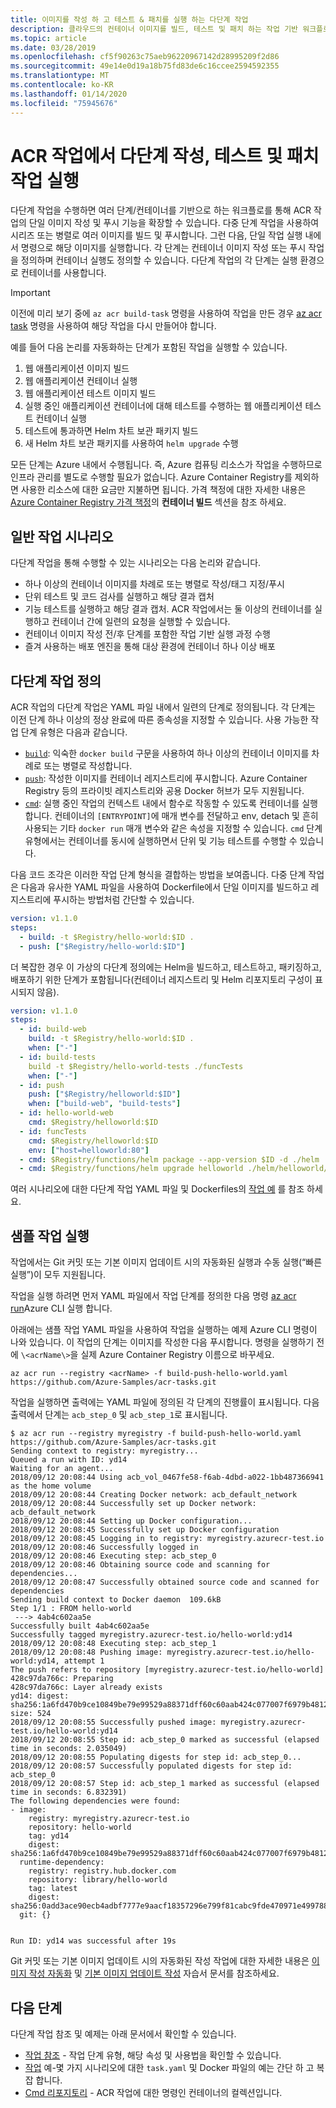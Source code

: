 ```yaml
---
title: 이미지를 작성 하 고 테스트 & 패치를 실행 하는 다단계 작업
description: 클라우드의 컨테이너 이미지를 빌드, 테스트 및 패치 하는 작업 기반 워크플로를 제공 하는 Azure Container Registry의 ACR 작업 기능인 다단계 작업을 소개 합니다.
ms.topic: article
ms.date: 03/28/2019
ms.openlocfilehash: cf5f90263c75aeb96220967142d28995209f2d86
ms.sourcegitcommit: 49e14e0d19a18b75fd83de6c16ccee2594592355
ms.translationtype: MT
ms.contentlocale: ko-KR
ms.lasthandoff: 01/14/2020
ms.locfileid: "75945676"
---
```

# <a name="run-multi-step-build-test-and-patch-tasks-in-acr-tasks"></a>ACR 작업에서 다단계 작성, 테스트 및 패치 작업 실행

다단계 작업을 수행하면 여러 단계/컨테이너를 기반으로 하는 워크플로를 통해 ACR 작업의 단일 이미지 작성 및 푸시 기능을 확장할 수 있습니다. 다중 단계 작업을 사용하여 시리즈 또는 병렬로 여러 이미지를 빌드 및 푸시합니다. 그런 다음, 단일 작업 실행 내에서 명령으로 해당 이미지를 실행합니다. 각 단계는 컨테이너 이미지 작성 또는 푸시 작업을 정의하며 컨테이너 실행도 정의할 수 있습니다. 다단계 작업의 각 단계는 실행 환경으로 컨테이너를 사용합니다.

> [!IMPORTANT]
> 이전에 미리 보기 중에 `az acr build-task` 명령을 사용하여 작업을 만든 경우 [az acr task][az-acr-task] 명령을 사용하여 해당 작업을 다시 만들어야 합니다.

예를 들어 다음 논리를 자동화하는 단계가 포함된 작업을 실행할 수 있습니다.

1. 웹 애플리케이션 이미지 빌드
1. 웹 애플리케이션 컨테이너 실행
1. 웹 애플리케이션 테스트 이미지 빌드
1. 실행 중인 애플리케이션 컨테이너에 대해 테스트를 수행하는 웹 애플리케이션 테스트 컨테이너 실행
1. 테스트에 통과하면 Helm 차트 보관 패키지 빌드
1. 새 Helm 차트 보관 패키지를 사용하여 `helm upgrade` 수행

모든 단계는 Azure 내에서 수행됩니다. 즉, Azure 컴퓨팅 리소스가 작업을 수행하므로 인프라 관리를 별도로 수행할 필요가 없습니다. Azure Container Registry를 제외하면 사용한 리소스에 대한 요금만 지불하면 됩니다. 가격 책정에 대한 자세한 내용은 [Azure Container Registry 가격 책정][pricing]의 **컨테이너 빌드** 섹션을 참조 하세요.


## <a name="common-task-scenarios"></a>일반 작업 시나리오

다단계 작업을 통해 수행할 수 있는 시나리오는 다음 논리와 같습니다.

* 하나 이상의 컨테이너 이미지를 차례로 또는 병렬로 작성/태그 지정/푸시
* 단위 테스트 및 코드 검사를 실행하고 해당 결과 캡처
* 기능 테스트를 실행하고 해당 결과 캡처. ACR 작업에서는 둘 이상의 컨테이너를 실행하고 컨테이너 간에 일련의 요청을 실행할 수 있습니다.
* 컨테이너 이미지 작성 전/후 단계를 포함한 작업 기반 실행 과정 수행
* 즐겨 사용하는 배포 엔진을 통해 대상 환경에 컨테이너 하나 이상 배포

## <a name="multi-step-task-definition"></a>다단계 작업 정의

ACR 작업의 다단계 작업은 YAML 파일 내에서 일련의 단계로 정의됩니다. 각 단계는 이전 단계 하나 이상의 정상 완료에 따른 종속성을 지정할 수 있습니다. 사용 가능한 작업 단계 유형은 다음과 같습니다.

* [`build`](container-registry-tasks-reference-yaml.md#build): 익숙한 `docker build` 구문을 사용하여 하나 이상의 컨테이너 이미지를 차례로 또는 병렬로 작성합니다.
* [`push`](container-registry-tasks-reference-yaml.md#push): 작성한 이미지를 컨테이너 레지스트리에 푸시합니다. Azure Container Registry 등의 프라이빗 레지스트리와 공용 Docker 허브가 모두 지원됩니다.
* [`cmd`](container-registry-tasks-reference-yaml.md#cmd): 실행 중인 작업의 컨텍스트 내에서 함수로 작동할 수 있도록 컨테이너를 실행합니다. 컨테이너의 `[ENTRYPOINT]`에 매개 변수를 전달하고 env, detach 및 흔히 사용되는 기타 `docker run` 매개 변수와 같은 속성을 지정할 수 있습니다. `cmd` 단계 유형에서는 컨테이너를 동시에 실행하면서 단위 및 기능 테스트를 수행할 수 있습니다.

다음 코드 조각은 이러한 작업 단계 형식을 결합하는 방법을 보여줍니다. 다중 단계 작업은 다음과 유사한 YAML 파일을 사용하여 Dockerfile에서 단일 이미지를 빌드하고 레지스트리에 푸시하는 방법처럼 간단할 수 있습니다.

```yml
version: v1.1.0
steps:
  - build: -t $Registry/hello-world:$ID .
  - push: ["$Registry/hello-world:$ID"]
```

더 복잡한 경우 이 가상의 다단계 정의에는 Helm을 빌드하고, 테스트하고, 패키징하고, 배포하기 위한 단계가 포함됩니다(컨테이너 레지스트리 및 Helm 리포지토리 구성이 표시되지 않음).

```yml
version: v1.1.0
steps:
  - id: build-web
    build: -t $Registry/hello-world:$ID .
    when: ["-"]
  - id: build-tests
    build -t $Registry/hello-world-tests ./funcTests
    when: ["-"]
  - id: push
    push: ["$Registry/helloworld:$ID"]
    when: ["build-web", "build-tests"]
  - id: hello-world-web
    cmd: $Registry/helloworld:$ID
  - id: funcTests
    cmd: $Registry/helloworld:$ID
    env: ["host=helloworld:80"]
  - cmd: $Registry/functions/helm package --app-version $ID -d ./helm ./helm/helloworld/
  - cmd: $Registry/functions/helm upgrade helloworld ./helm/helloworld/ --reuse-values --set helloworld.image=$Registry/helloworld:$ID
```

여러 시나리오에 대한 다단계 작업 YAML 파일 및 Dockerfiles의 [작업 예](container-registry-tasks-samples.md) 를 참조 하세요.

## <a name="run-a-sample-task"></a>샘플 작업 실행

작업에서는 Git 커밋 또는 기본 이미지 업데이트 시의 자동화된 실행과 수동 실행(“빠른 실행”)이 모두 지원됩니다.

작업을 실행 하려면 먼저 YAML 파일에서 작업 단계를 정의한 다음 명령 [az acr run][az-acr-run]Azure CLI 실행 합니다.

아래에는 샘플 작업 YAML 파일을 사용하여 작업을 실행하는 예제 Azure CLI 명령이 나와 있습니다. 이 작업의 단계는 이미지를 작성한 다음 푸시합니다. 명령을 실행하기 전에 `\<acrName\>`을 실제 Azure Container Registry 이름으로 바꾸세요.

```azurecli
az acr run --registry <acrName> -f build-push-hello-world.yaml https://github.com/Azure-Samples/acr-tasks.git
```

작업을 실행하면 출력에는 YAML 파일에 정의된 각 단계의 진행률이 표시됩니다. 다음 출력에서 단계는 `acb_step_0` 및 `acb_step_1`로 표시됩니다.

```console
$ az acr run --registry myregistry -f build-push-hello-world.yaml https://github.com/Azure-Samples/acr-tasks.git
Sending context to registry: myregistry...
Queued a run with ID: yd14
Waiting for an agent...
2018/09/12 20:08:44 Using acb_vol_0467fe58-f6ab-4dbd-a022-1bb487366941 as the home volume
2018/09/12 20:08:44 Creating Docker network: acb_default_network
2018/09/12 20:08:44 Successfully set up Docker network: acb_default_network
2018/09/12 20:08:44 Setting up Docker configuration...
2018/09/12 20:08:45 Successfully set up Docker configuration
2018/09/12 20:08:45 Logging in to registry: myregistry.azurecr-test.io
2018/09/12 20:08:46 Successfully logged in
2018/09/12 20:08:46 Executing step: acb_step_0
2018/09/12 20:08:46 Obtaining source code and scanning for dependencies...
2018/09/12 20:08:47 Successfully obtained source code and scanned for dependencies
Sending build context to Docker daemon  109.6kB
Step 1/1 : FROM hello-world
 ---> 4ab4c602aa5e
Successfully built 4ab4c602aa5e
Successfully tagged myregistry.azurecr-test.io/hello-world:yd14
2018/09/12 20:08:48 Executing step: acb_step_1
2018/09/12 20:08:48 Pushing image: myregistry.azurecr-test.io/hello-world:yd14, attempt 1
The push refers to repository [myregistry.azurecr-test.io/hello-world]
428c97da766c: Preparing
428c97da766c: Layer already exists
yd14: digest: sha256:1a6fd470b9ce10849be79e99529a88371dff60c60aab424c077007f6979b4812 size: 524
2018/09/12 20:08:55 Successfully pushed image: myregistry.azurecr-test.io/hello-world:yd14
2018/09/12 20:08:55 Step id: acb_step_0 marked as successful (elapsed time in seconds: 2.035049)
2018/09/12 20:08:55 Populating digests for step id: acb_step_0...
2018/09/12 20:08:57 Successfully populated digests for step id: acb_step_0
2018/09/12 20:08:57 Step id: acb_step_1 marked as successful (elapsed time in seconds: 6.832391)
The following dependencies were found:
- image:
    registry: myregistry.azurecr-test.io
    repository: hello-world
    tag: yd14
    digest: sha256:1a6fd470b9ce10849be79e99529a88371dff60c60aab424c077007f6979b4812
  runtime-dependency:
    registry: registry.hub.docker.com
    repository: library/hello-world
    tag: latest
    digest: sha256:0add3ace90ecb4adbf7777e9aacf18357296e799f81cabc9fde470971e499788
  git: {}


Run ID: yd14 was successful after 19s
```

Git 커밋 또는 기본 이미지 업데이트 시의 자동화된 작성 작업에 대한 자세한 내용은 [이미지 작성 자동화](container-registry-tutorial-build-task.md) 및 [기본 이미지 업데이트 작성](container-registry-tutorial-base-image-update.md) 자습서 문서를 참조하세요.

## <a name="next-steps"></a>다음 단계

다단계 작업 참조 및 예제는 아래 문서에서 확인할 수 있습니다.

* [작업 참조](container-registry-tasks-reference-yaml.md) - 작업 단계 유형, 해당 속성 및 사용법을 확인할 수 있습니다.
* [작업](container-registry-tasks-samples.md) 예-몇 가지 시나리오에 대한 `task.yaml` 및 Docker 파일의 예는 간단 하 고 복잡 합니다.
* [Cmd 리포지토리](https://github.com/AzureCR/cmd) - ACR 작업에 대한 명령인 컨테이너의 컬렉션입니다.

<!-- IMAGES -->

<!-- LINKS - External -->
[pricing]: https://azure.microsoft.com/pricing/details/container-registry/
[task-examples]: https://github.com/Azure-Samples/acr-tasks
[terms-of-use]: https://azure.microsoft.com/support/legal/preview-supplemental-terms/

<!-- LINKS - Internal -->
[az-acr-task-create]: /cli/azure/acr/task#az-acr-task-create
[az-acr-run]: /cli/azure/acr#az-acr-run
[az-acr-task]: /cli/azure/acr/task